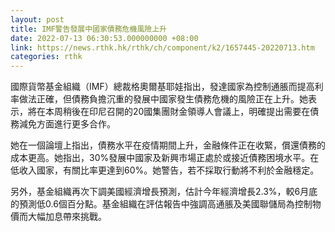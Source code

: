 ```yaml
---
layout: post
title: IMF警告發展中國家債務危機風險上升
date: 2022-07-13 06:30:53.000000000 +08:00
link: https://news.rthk.hk/rthk/ch/component/k2/1657445-20220713.htm
categories: rthk
---
```


國際貨幣基金組織（IMF）總裁格奧爾基耶娃指出，發達國家為控制通脹而提高利率做法正確，但債務負擔沉重的發展中國家發生債務危機的風險正在上升。她表示，將在本周稍後在印尼召開的20國集團財金領導人會議上，明確提出需要在債務減免方面進行更多合作。

她在一個論壇上指出，債務水平在疫情期間上升，金融條件正在收緊，償還債務的成本更高。她指出，30%發展中國家及新興市場正處於或接近債務困境水平。在低收入國家，有關比率更達到60%。她警告，若不採取行動將不利於金融穩定。

另外，基金組織再次下調美國經濟增長預測，估計今年經濟增長2.3%，較6月底的預測低0.6個百分點。基金組織在評估報告中強調高通脹及美國聯儲局為控制物價而大幅加息帶來挑戰。
